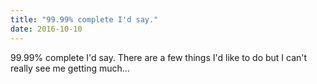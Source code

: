 ```yaml
---
title: "99.99% complete I'd say."
date: 2016-10-10
---
```


99.99% complete I'd say. There are a few things I'd like to do but I can't really see me getting much...